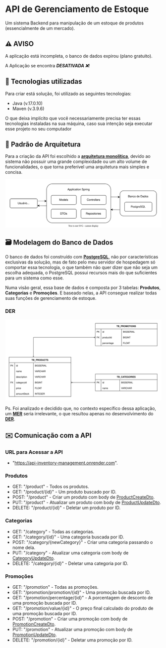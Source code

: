 # API de Gerenciamento de Estoque
Um sistema Backend para manipulação de um estoque de produtos (essencialmente de um mercado).

## ⚠️ AVISO
A aplicação está incompleta, o banco de dados expirou (plano gratuito).

A Aplicação se encontra ***DESATIVADA ❌***!

## 🍃 Tecnologias utilizadas
Para criar está solução, foi utilizado as   seguintes tecnologias:
- Java (v.17.0.10)
- Maven (v.3.9.6)

O que deixa implícito que você necessariamente precisa ter essas tecnologias instaladas na sua máquina, caso sua intenção seja executar esse projeto no seu computador

## 🏬 Padrão de Arquitetura
Para a criação da API foi escolhido a [**arquitetura monolítica**](https://microservices.io/patterns/monolithic.html), devido ao sistema não possuir uma grande complexidade ou um alto volume de funcionalidades, o que torna preferível uma arquitetura mais simples e concisa.

<img src="https://github.com/WesleyTelesBenette/my-sources-for-docs/blob/main/api-inventory-management/arquitetura.svg" width="600" />

## 🗃️ Modelagem do Banco de Dados
O banco de dados foi construído com [**PostgreSQL**](https://www.postgresql.org/), não por características exclusivas da solução, mas de fato pelo meu servidor de hospedagem só comportar essa tecnologia, o que também não quer dizer que não seja um escolha adequada, o PostgreSQL possui recursos mais do que suficientes para um sistema como esse.

Numa visão geral, essa base de dados é composta por 3 tabelas: **Produtos**, **Categorias** e **Promoções**. E baseado nelas, a API consegue realizar todas suas funções de gerenciamento de estoque.

### DER
<img src="https://github.com/WesleyTelesBenette/my-sources-for-docs/blob/main/api-inventory-management/der.svg" width="600" />

Ps. Foi analizado e decidido que, no contexto específico dessa aplicação, um [**MER**](https://rfcosta85.medium.com/descobrindo-a-modelagem-de-dados-as-principais-caracter%C3%ADsticas-do-modelo-entidade-relacionamento-4d9eec586334) seria irrelevante, o que resultou apenas no desenvolvimento do [**DER**](https://medium.com/@qwejklsd3/desenvolvimento-de-um-diagrama-entidade-relacionamento-para-controle-de-empr%C3%A9stimo-de-livros-em-uma-a3d58851303a).

## ✉️ Comunicação com a API
### URL para Acessar a API
- "https://api-inventory-management.onrender.com".

### Produtos
- GET: "/product" - Todos os produtos.
- GET: "/product/{id}" - Um produto buscado por ID.
- POST: "/product" - Criar um produto com body de [ProductCreateDto](https://github.com/WesleyTelesBenette/api-inventory-management/blob/master/src/main/java/com/wesleytelesbenette/apiinventorymanagement/dtos/ProductCreateDto.java).
- PUT: "/product" - Atualizar um produto com body de [ProductUpdateDto](https://github.com/WesleyTelesBenette/api-inventory-management/blob/master/src/main/java/com/wesleytelesbenette/apiinventorymanagement/dtos/ProductUpdateDto.java).
- DELETE: "/product/{id}" - Deletar um produto por ID.

### Categorias
- GET: "/category" - Todas as categorias.
- GET: "/category/{id}" - Uma categoria buscada por ID.
- POST: "/category/{newCategory}" - Criar uma categoria passando o nome dela.
- PUT: "/category" - Atualizar uma categoria com body de [CategoryUpdateDto](https://github.com/WesleyTelesBenette/api-inventory-management/blob/master/src/main/java/com/wesleytelesbenette/apiinventorymanagement/dtos/CategoryUpdateDto.java).
- DELETE: "/category/{id}" - Deletar uma categoria por ID.

### Promoções
- GET: "/promotion" - Todas as promoções.
- GET: "/promotion/promotion/{id}" - Uma promoção buscada por ID.
- GET: "/promotion/percentage/{id}" - A porcentagem de desconto de uma promoção buscada por ID.
- GET: "/promotion/value/{id}" - O preço final calculado do produto de uma promoção buscada por ID.
- POST: "/promotion" - Criar uma promoção com body de [PromotionCreateDto](https://github.com/WesleyTelesBenette/api-inventory-management/blob/master/src/main/java/com/wesleytelesbenette/apiinventorymanagement/dtos/PromotionCreateDto.java).
- PUT: "/promotion" - Atualizar uma promoção com body de [PromotionUpdateDto](https://github.com/WesleyTelesBenette/api-inventory-management/blob/master/src/main/java/com/wesleytelesbenette/apiinventorymanagement/dtos/PromotionUpdateDto.java).
- DELETE: "/promotion/{id}" - Deletar uma promoção por ID.
